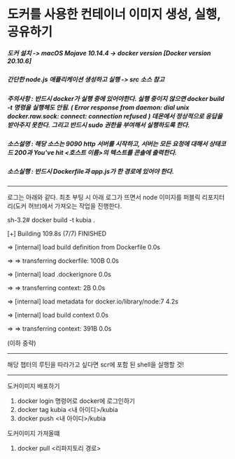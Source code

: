 # 도커를 사용한 컨테이너 이미지 생성, 실행, 공유하기

##### 도커 설치 -> macOS Mojave 10.14.4 -> docker version [Docker version 20.10.6]



##### 간단한 node.js 애플리케이션 생성하고 실행 -> src 소스 참고



##### 주의사항 : 반드시 docker가 실행 중에 있어야한다. 실행 중이지 않으면 docker build -t 명령을 실행해도 안됨. ( Error response from daemon: dial unix docker.raw.sock: connect: connection refused ) 데몬에서 정상적으로 응답을 받아주지 못한다. 그리고 반드시 sudo 권한을 부여해서 실행하도록 한다.




##### 소스설명 : 해당 소스는 9090 http 서버를 시작하고, 서버는 모든 요청에 대해서 상태코드 200과 You've hit <호스트 이름>의 텍스트를 콘솔에 출력한다.




##### 소스실행 : 반드시 Dockerfile과 app.js가 한 경로에 있어야 한다.

<hr/>

로그는 아래와 같다. 최초 부팅 시 아래 로그가 뜨면서 node 이미지를 퍼블릭 리포지터리(도커 허브)에서 가져오는 작업을 진행한다.

sh-3.2# docker build -t kubia .

[+] Building 109.8s (7/7) FINISHED

 => [internal] load build definition from Dockerfile                    0.0s
 
 => => transferring dockerfile: 100B                                    0.0s
 
 => [internal] load .dockerignore                                       0.0s
 
 => => transferring context: 2B                                         0.0s
 
 => [internal] load metadata for docker.io/library/node:7               4.2s
 
 => [internal] load build context                                       0.0s
 
 => => transferring context: 391B                                       0.0s
 
 (이하 중략)
 
 
 <hr/>
 
 
 
 해당 챕터의 루틴을 따라가고 싶다면 scr에 포함 된 shell을 실행할 것!
 
 
 
 
 
 
 
 <hr/>
 
 
 도커이미지 배포하기
 
 1. docker login 명령어로 docker에 로그인하기
 2. docker tag kubia <내 아이디>/kubia
 3. docker push <내 아이디>/kubia
 
 
 도커이미지 가져올떄
 
 1. docker pull <리파지토리 경로>

